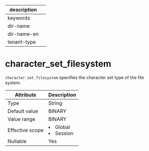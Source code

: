 | description ||
|---|---|
| keywords ||
| dir-name ||
| dir-name-en ||
| tenant-type ||

# character_set_filesystem

`character_set_filesystem` specifies the character set type of the file system.

| **Attribute** | **Description** |
|--------|------------------------------------------------------------------------------------------------------------|
| Type | String |
| Default value | BINARY |
| Value range | BINARY |
| Effective scope | <li> Global   <li> Session |
| Nullable | Yes |
